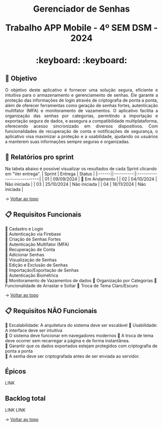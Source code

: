 <span id="topo">
<h1 align='center'>
Gerenciador de Senhas

Trabalho APP Mobile - 4º SEM DSM - 2024

</h1>

<h1 align='center'> :keyboard:  :keyboard: </h1>


## :dart: Objetivo
<p align='justify'>
    O objetivo deste aplicativo é fornecer uma solução segura, eficiente e intuitiva para o armazenamento e gerenciamento de senhas. Ele garante a proteção das informações de login através de criptografia de ponta a ponta, além de oferecer ferramentas como geração de senhas fortes, autenticação multifator (MFA) e monitoramento de vazamentos. O aplicativo facilita a organização das senhas por categorias, permitindo a importação e exportação segura de dados, e assegura a compatibilidade multiplataforma, oferecendo acesso sincronizado em diversos dispositivos. Com funcionalidades de recuperação de conta e notificações de segurança, o aplicativo visa maximizar a proteção e a usabilidade, ajudando os usuários a manterem suas informações sempre seguras e organizadas.
</p>

<span id='relatorios'>

## :pushpin: Relatórios pro sprint
Na tabela abaixo é possível visualizar os resultados de cada Sprint clicando em "Ver entrega". 
| Sprint |  Entrega   |            Status           | 
|:------:|:----------:|:---------------------------:|
| 01     | 09/09/2024 | :construction: Em Andamento | 
| 02     | 04/10/2024 | Não iniciada | 
| 03     | 25/10/2024 | Não iniciada | 
| 04     | 18/11/2024 | Não iniciada | 

→ [Voltar ao topo](#topo)

<span id='backlog'>

## :clipboard: Requisitos Funcionais
:pushpin: Cadastro e Login   
:pushpin: Autenticação via Firebase    
:pushpin: Criação de Senhas Fortes  
:pushpin: Autenticação Multifator (MFA)  
:pushpin: Recuperação de Conta  
:pushpin: Adicionar Senhas    
:pushpin: Visualização de Senhas    
:pushpin: Edição e Exclusão de Senhas    
:pushpin: Importação/Exportação de Senhas    
:pushpin: Autenticação Biométrica  
:pushpin: Monitoramento de Vazamentos de dados
:pushpin: Organização por Categorias
:pushpin: Funcionalidade de Arrastar e Soltar
:pushpin: Troca de Tema Claro/Escuro

→ [Voltar ao topo](#topo)

## :clipboard: Requisitos NÃO Funcionais
:pushpin: Escalabilidade: A arquitetura do sistema deve ser escalável
:pushpin: Usabilidade: A interface deve ser intuitiva  
:pushpin: O sistema deve funcionar em navegadores modernos 
:pushpin: A troca de tema deve ocorrer sem recarregar a página e de forma instantânea.   
:pushpin: Garantir que os dados exportados estejam protegidos com criptografia de ponta a ponta    
:pushpin: A senha deve ser criptografada antes de ser enviada ao servidor.

##  Épicos

LINK


## Backlog total

LINK
LINK

→ [Voltar ao topo](#topo)
